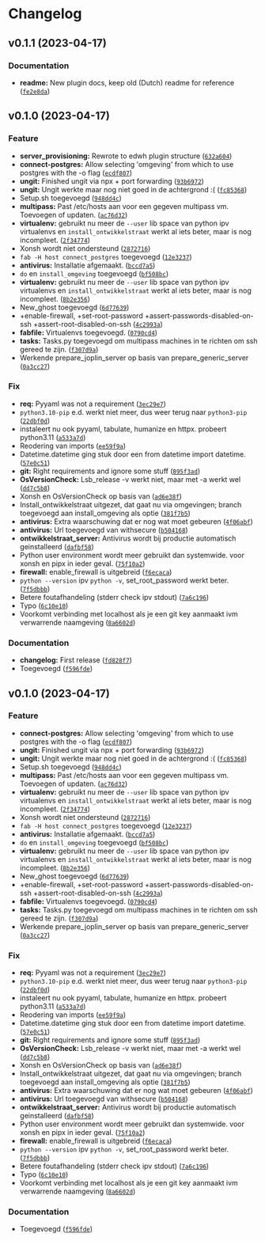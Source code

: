 # Changelog

<!--next-version-placeholder-->

## v0.1.1 (2023-04-17)
### Documentation
* **readme:** New plugin docs, keep old (Dutch) readme for reference ([`fe2e8da`](https://github.com/educationwarehouse/server_provisioning/commit/fe2e8daec6ca758cc3997fc5ce95de9f3735ad52))

## v0.1.0 (2023-04-17)
### Feature
* **server_provisioning:** Rewrote to edwh plugin structure ([`632a604`](https://github.com/educationwarehouse/server_provisioning/commit/632a604182aa35b06b1fbfdab1a5f9cf9766a1fe))
* **connect-postgres:** Allow selecting 'omgeving' from which to use postgres with the -o flag ([`ecdf807`](https://github.com/educationwarehouse/server_provisioning/commit/ecdf8078ab5f5192bd9d7056a7543c9514dc11a0))
* **ungit:** Finished ungit via npx + port forwarding ([`93b6972`](https://github.com/educationwarehouse/server_provisioning/commit/93b69726e74e125dc4c64b0fb706b7c06e1b8ff3))
* **ungit:** Ungit werkte maar nog niet goed in de achtergrond :( ([`fc85368`](https://github.com/educationwarehouse/server_provisioning/commit/fc8536836183efbde97745ec86cfc389949ad8fe))
* Setup.sh toegevoegd ([`948dd4c`](https://github.com/educationwarehouse/server_provisioning/commit/948dd4c237357d1dacdea189d862cda0c2f940fe))
* **multipass:** Past /etc/hosts aan voor een gegeven multipass vm. Toevoegen of updaten. ([`ac76d32`](https://github.com/educationwarehouse/server_provisioning/commit/ac76d32fcef4fcaaf17d7b4ddcff637216093e61))
* **virtualenv:**  gebruikt nu meer de  `--user` lib space van python ipv virtualenvs en `install_ontwikkelstraat` werkt al iets beter, maar is nog incompleet. ([`2f34774`](https://github.com/educationwarehouse/server_provisioning/commit/2f347746a6623370b3da1711b3f75e990234170d))
* Xonsh wordt niet ondersteund ([`2872716`](https://github.com/educationwarehouse/server_provisioning/commit/28727169e2aa365863308fbeb267031dfd414228))
* `fab -H host connect_postgres` toegevoegd ([`12e3237`](https://github.com/educationwarehouse/server_provisioning/commit/12e3237951e7f5fb38807130a383b0b99d3310b5))
* **antivirus:** Installatie afgemaakt. ([`bccd7a5`](https://github.com/educationwarehouse/server_provisioning/commit/bccd7a5a179c75492523b124acd0c1e9d4e45c5f))
* `do` en `install_omgeving` toegevoegd ([`bf508bc`](https://github.com/educationwarehouse/server_provisioning/commit/bf508bc0223462994cf7686f019ac282e04c1a41))
* **virtualenv:**  gebruikt nu meer de  `--user` lib space van python ipv virtualenvs en `install_ontwikkelstraat` werkt al iets beter, maar is nog incompleet. ([`8b2e356`](https://github.com/educationwarehouse/server_provisioning/commit/8b2e356c6b065d1b74c4c8bc7b179ec72afa8cdb))
* New_ghost toegevoegd ([`6d77639`](https://github.com/educationwarehouse/server_provisioning/commit/6d77639b6773c4369494bf4fe97330877bf00431))
* +enable-firewall, +set-root-password +assert-passwords-disabled-on-ssh +assert-root-disabled-on-ssh ([`4c2993a`](https://github.com/educationwarehouse/server_provisioning/commit/4c2993abcabd1efdf4ced195033dbf1d0a515a09))
* **fabfile:** Virtualenvs toegevoegd. ([`0790cd4`](https://github.com/educationwarehouse/server_provisioning/commit/0790cd491ce5cd14dd642c55a8bcf572b86a73e6))
* **tasks:** Tasks.py toegevoegd om multipass machines in te richten om ssh gereed te zijn. ([`f307d9a`](https://github.com/educationwarehouse/server_provisioning/commit/f307d9a7cd4320961d1e7de1da5fb277f044ed1d))
* Werkende prepare_joplin_server op basis van prepare_generic_server ([`0a3cc27`](https://github.com/educationwarehouse/server_provisioning/commit/0a3cc27e61e7e5fa8628f0dc22133c28e042a497))

### Fix
* **req:** Pyyaml was not a requirement ([`3ec29e7`](https://github.com/educationwarehouse/server_provisioning/commit/3ec29e76bbb27e77554aa48e289209f819d8ec05))
* `python3.10-pip` e.d. werkt niet meer, dus weer terug naar `python3-pip` ([`22dbf0d`](https://github.com/educationwarehouse/server_provisioning/commit/22dbf0da0437cfb1746a35bdb19958ddd62cb75d))
*  instaleert nu ook pyyaml, tabulate, humanize en httpx. probeert python3.11 ([`a533a7d`](https://github.com/educationwarehouse/server_provisioning/commit/a533a7d11eaa95e0949a6c35ad6d95a705206132))
* Reodering van imports ([`ee59f9a`](https://github.com/educationwarehouse/server_provisioning/commit/ee59f9af872ba0d15f07c4452b8df10e7f898420))
* Datetime.datetime ging stuk door een from datetime import datetime. ([`57e0c51`](https://github.com/educationwarehouse/server_provisioning/commit/57e0c51c4c5ac5e60441a2c2fcb7e9092a95a380))
* **git:** Right requirements and ignore some stuff ([`895f3ad`](https://github.com/educationwarehouse/server_provisioning/commit/895f3adca5683fd92986c4f4b22c3ac5f788defd))
* **OsVersionCheck:** Lsb_release -v werkt niet, maar met -a werkt wel ([`dd7c5b8`](https://github.com/educationwarehouse/server_provisioning/commit/dd7c5b871b49fe168fca0b0cef1ce199be5a74c3))
* Xonsh en OsVersionCheck op basis van ([`ad6e38f`](https://github.com/educationwarehouse/server_provisioning/commit/ad6e38f9d1201bf591a07b5b7ca3e0534bbf6435))
* Install_ontwikkelstraat uitgezet, dat gaat nu via omgevingen; branch toegevoegd aan install_omgeving als optie ([`381f7b5`](https://github.com/educationwarehouse/server_provisioning/commit/381f7b5a354b25e6f8be425a631c2e23540ae70f))
* **antivirus:** Extra waarschuwing dat er nog wat moet gebeuren ([`4f06abf`](https://github.com/educationwarehouse/server_provisioning/commit/4f06abf36102d71f82ac9a601fb168011a941d0c))
* **antivirus:** Url toegevoegd van withsecure ([`b504168`](https://github.com/educationwarehouse/server_provisioning/commit/b50416877659bbbe7834f0a6fec515a8bd6c5316))
* **ontwikkelstraat_server:** Antivirus wordt bij productie automatisch geinstalleerd ([`dafbf58`](https://github.com/educationwarehouse/server_provisioning/commit/dafbf58d632ae63eca668b2851ff89a994e2a290))
* Python user environment wordt meer gebruikt dan systemwide. voor xonsh en pipx in ieder geval. ([`75f10a2`](https://github.com/educationwarehouse/server_provisioning/commit/75f10a2c2e0c035c5f0140c358f6812fc68861db))
* **firewall:**  enable_firewall is uitgebreid ([`f6ecaca`](https://github.com/educationwarehouse/server_provisioning/commit/f6ecaca1fae779364bafe5aaeefffdd4399e634a))
* `python --version` ipv `python -v`, set_root_password werkt beter. ([`7f5dbbb`](https://github.com/educationwarehouse/server_provisioning/commit/7f5dbbbbab5e0c98af7a1eca3bab2a87b2f75af4))
* Betere foutafhandeling (stderr check ipv stdout) ([`7a6c196`](https://github.com/educationwarehouse/server_provisioning/commit/7a6c1966cb720d27e1d7b73a358a4a0a488b499a))
* Typo ([`6c10e10`](https://github.com/educationwarehouse/server_provisioning/commit/6c10e107619ac0b367f9f9dea8bf46e469823be8))
* Voorkomt verbinding met localhost als je een git key aanmaakt ivm verwarrende naamgeving ([`8a6602d`](https://github.com/educationwarehouse/server_provisioning/commit/8a6602d724cb09c28e9601a58fcc795751782583))

### Documentation
* **changelog:** First release ([`fd828f7`](https://github.com/educationwarehouse/server_provisioning/commit/fd828f722fb2c97c86d73209154c2ede24c92066))
* Toegevoegd ([`f596fde`](https://github.com/educationwarehouse/server_provisioning/commit/f596fde701ee02ec655c9edbd7287beabfead1c2))

## v0.1.0 (2023-04-17)
### Feature
* **connect-postgres:** Allow selecting 'omgeving' from which to use postgres with the -o flag ([`ecdf807`](https://github.com/educationwarehouse/server_provisioning/commit/ecdf8078ab5f5192bd9d7056a7543c9514dc11a0))
* **ungit:** Finished ungit via npx + port forwarding ([`93b6972`](https://github.com/educationwarehouse/server_provisioning/commit/93b69726e74e125dc4c64b0fb706b7c06e1b8ff3))
* **ungit:** Ungit werkte maar nog niet goed in de achtergrond :( ([`fc85368`](https://github.com/educationwarehouse/server_provisioning/commit/fc8536836183efbde97745ec86cfc389949ad8fe))
* Setup.sh toegevoegd ([`948dd4c`](https://github.com/educationwarehouse/server_provisioning/commit/948dd4c237357d1dacdea189d862cda0c2f940fe))
* **multipass:** Past /etc/hosts aan voor een gegeven multipass vm. Toevoegen of updaten. ([`ac76d32`](https://github.com/educationwarehouse/server_provisioning/commit/ac76d32fcef4fcaaf17d7b4ddcff637216093e61))
* **virtualenv:**  gebruikt nu meer de  `--user` lib space van python ipv virtualenvs en `install_ontwikkelstraat` werkt al iets beter, maar is nog incompleet. ([`2f34774`](https://github.com/educationwarehouse/server_provisioning/commit/2f347746a6623370b3da1711b3f75e990234170d))
* Xonsh wordt niet ondersteund ([`2872716`](https://github.com/educationwarehouse/server_provisioning/commit/28727169e2aa365863308fbeb267031dfd414228))
* `fab -H host connect_postgres` toegevoegd ([`12e3237`](https://github.com/educationwarehouse/server_provisioning/commit/12e3237951e7f5fb38807130a383b0b99d3310b5))
* **antivirus:** Installatie afgemaakt. ([`bccd7a5`](https://github.com/educationwarehouse/server_provisioning/commit/bccd7a5a179c75492523b124acd0c1e9d4e45c5f))
* `do` en `install_omgeving` toegevoegd ([`bf508bc`](https://github.com/educationwarehouse/server_provisioning/commit/bf508bc0223462994cf7686f019ac282e04c1a41))
* **virtualenv:**  gebruikt nu meer de  `--user` lib space van python ipv virtualenvs en `install_ontwikkelstraat` werkt al iets beter, maar is nog incompleet. ([`8b2e356`](https://github.com/educationwarehouse/server_provisioning/commit/8b2e356c6b065d1b74c4c8bc7b179ec72afa8cdb))
* New_ghost toegevoegd ([`6d77639`](https://github.com/educationwarehouse/server_provisioning/commit/6d77639b6773c4369494bf4fe97330877bf00431))
* +enable-firewall, +set-root-password +assert-passwords-disabled-on-ssh +assert-root-disabled-on-ssh ([`4c2993a`](https://github.com/educationwarehouse/server_provisioning/commit/4c2993abcabd1efdf4ced195033dbf1d0a515a09))
* **fabfile:** Virtualenvs toegevoegd. ([`0790cd4`](https://github.com/educationwarehouse/server_provisioning/commit/0790cd491ce5cd14dd642c55a8bcf572b86a73e6))
* **tasks:** Tasks.py toegevoegd om multipass machines in te richten om ssh gereed te zijn. ([`f307d9a`](https://github.com/educationwarehouse/server_provisioning/commit/f307d9a7cd4320961d1e7de1da5fb277f044ed1d))
* Werkende prepare_joplin_server op basis van prepare_generic_server ([`0a3cc27`](https://github.com/educationwarehouse/server_provisioning/commit/0a3cc27e61e7e5fa8628f0dc22133c28e042a497))

### Fix
* **req:** Pyyaml was not a requirement ([`3ec29e7`](https://github.com/educationwarehouse/server_provisioning/commit/3ec29e76bbb27e77554aa48e289209f819d8ec05))
* `python3.10-pip` e.d. werkt niet meer, dus weer terug naar `python3-pip` ([`22dbf0d`](https://github.com/educationwarehouse/server_provisioning/commit/22dbf0da0437cfb1746a35bdb19958ddd62cb75d))
*  instaleert nu ook pyyaml, tabulate, humanize en httpx. probeert python3.11 ([`a533a7d`](https://github.com/educationwarehouse/server_provisioning/commit/a533a7d11eaa95e0949a6c35ad6d95a705206132))
* Reodering van imports ([`ee59f9a`](https://github.com/educationwarehouse/server_provisioning/commit/ee59f9af872ba0d15f07c4452b8df10e7f898420))
* Datetime.datetime ging stuk door een from datetime import datetime. ([`57e0c51`](https://github.com/educationwarehouse/server_provisioning/commit/57e0c51c4c5ac5e60441a2c2fcb7e9092a95a380))
* **git:** Right requirements and ignore some stuff ([`895f3ad`](https://github.com/educationwarehouse/server_provisioning/commit/895f3adca5683fd92986c4f4b22c3ac5f788defd))
* **OsVersionCheck:** Lsb_release -v werkt niet, maar met -a werkt wel ([`dd7c5b8`](https://github.com/educationwarehouse/server_provisioning/commit/dd7c5b871b49fe168fca0b0cef1ce199be5a74c3))
* Xonsh en OsVersionCheck op basis van ([`ad6e38f`](https://github.com/educationwarehouse/server_provisioning/commit/ad6e38f9d1201bf591a07b5b7ca3e0534bbf6435))
* Install_ontwikkelstraat uitgezet, dat gaat nu via omgevingen; branch toegevoegd aan install_omgeving als optie ([`381f7b5`](https://github.com/educationwarehouse/server_provisioning/commit/381f7b5a354b25e6f8be425a631c2e23540ae70f))
* **antivirus:** Extra waarschuwing dat er nog wat moet gebeuren ([`4f06abf`](https://github.com/educationwarehouse/server_provisioning/commit/4f06abf36102d71f82ac9a601fb168011a941d0c))
* **antivirus:** Url toegevoegd van withsecure ([`b504168`](https://github.com/educationwarehouse/server_provisioning/commit/b50416877659bbbe7834f0a6fec515a8bd6c5316))
* **ontwikkelstraat_server:** Antivirus wordt bij productie automatisch geinstalleerd ([`dafbf58`](https://github.com/educationwarehouse/server_provisioning/commit/dafbf58d632ae63eca668b2851ff89a994e2a290))
* Python user environment wordt meer gebruikt dan systemwide. voor xonsh en pipx in ieder geval. ([`75f10a2`](https://github.com/educationwarehouse/server_provisioning/commit/75f10a2c2e0c035c5f0140c358f6812fc68861db))
* **firewall:**  enable_firewall is uitgebreid ([`f6ecaca`](https://github.com/educationwarehouse/server_provisioning/commit/f6ecaca1fae779364bafe5aaeefffdd4399e634a))
* `python --version` ipv `python -v`, set_root_password werkt beter. ([`7f5dbbb`](https://github.com/educationwarehouse/server_provisioning/commit/7f5dbbbbab5e0c98af7a1eca3bab2a87b2f75af4))
* Betere foutafhandeling (stderr check ipv stdout) ([`7a6c196`](https://github.com/educationwarehouse/server_provisioning/commit/7a6c1966cb720d27e1d7b73a358a4a0a488b499a))
* Typo ([`6c10e10`](https://github.com/educationwarehouse/server_provisioning/commit/6c10e107619ac0b367f9f9dea8bf46e469823be8))
* Voorkomt verbinding met localhost als je een git key aanmaakt ivm verwarrende naamgeving ([`8a6602d`](https://github.com/educationwarehouse/server_provisioning/commit/8a6602d724cb09c28e9601a58fcc795751782583))

### Documentation
* Toegevoegd ([`f596fde`](https://github.com/educationwarehouse/server_provisioning/commit/f596fde701ee02ec655c9edbd7287beabfead1c2))
